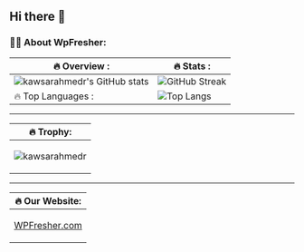 ## Hi there 👋

### :woman_technologist: About WpFresher:
| :fire: Overview : | :fire: Stats : |
| ------------- | ------------- |
| ![kawsarahmedr's GitHub stats](https://github-readme-stats.vercel.app/api?username=kawsarahmedr&theme=tokyonight&show_icons=true&locale=en&card_width=575) | ![GitHub Streak](http://github-readme-streak-stats.herokuapp.com?user=kawsarahmedr&theme=dark&background=000000&card_width=575) | 
| :fire: Top Languages : | ![Top Langs](https://github-readme-stats.vercel.app/api/top-langs/?username=kawsarahmedr&layout=compact&theme=vision-friendly-dark&card_width=575) |

---

| :fire: Trophy: |
| ------------- |
| <p align="left"><img src="https://github-profile-trophy.vercel.app/?username=kawsarahmedr&margin-w=15&margin-h=15" alt="kawsarahmedr" /></p> |

---

| :fire: Our Website: |
| ------------- |
| <p align="left">[WPFresher.com](https://wpfresher.com)</p> |
